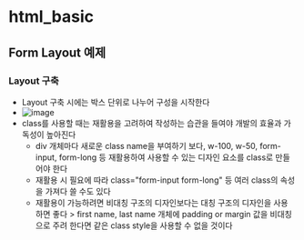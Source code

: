 # html_basic

## Form Layout 예제
### Layout 구축
- Layout 구축 시에는 박스 단위로 나누어 구성을 시작한다
- ![image](https://user-images.githubusercontent.com/80051721/199921022-c7f88bbe-5a0e-42e9-b9aa-87c3d6dc34ff.png)
- class를 사용할 때는 재활용을 고려하여 작성하는 습관을 들여야 개발의 효율과 가독성이 높아진다
    - div 개체마다 새로운 class name을 부여하기 보다, w-100, w-50, form-input, form-long 등 재활용하여 사용할 수 있는 디자인 요소를 class로 만들어야 한다
    - 재활용 시 필요에 따라 class="form-input form-long" 등 여러 class의 속성을 가져다 쓸 수도 있다
    - 재활용이 가능하려면 비대칭 구조의 디자인보다는 대칭 구조의 디자인을 사용하면 좋다 > first name, last name 개체에 padding or margin 값을 비대칭으로 주려 한다면 같은 class style을 사용할 수 없을 것이다



